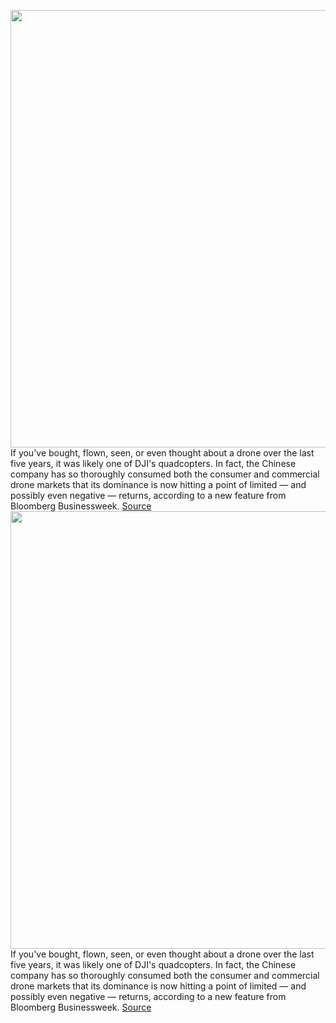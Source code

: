 <img src='https://cdn.vox-cdn.com/thumbor/Ry2OSFqeBUXLsKZ_fRActh8rF5Y=/0x0:2040x1360/1200x800/filters:focal(857x517:1183x843)/cdn.vox-cdn.com/uploads/chorus_image/image/66576679/vpavic_180822_2913_0135.0.jpg' width='700px' /><br/>
If you've bought, flown, seen, or even thought about a drone over the last five years, it was likely one of DJI's quadcopters. In fact, the Chinese company has so thoroughly consumed both the consumer and commercial drone markets that its dominance is now hitting a point of limited — and possibly even negative — returns, according to a new feature from Bloomberg Businessweek.
<a href='https://www.theverge.com/2020/3/30/21199842/bloomberg-businessweek-dji-drone-market-share-china-government-security'> Source <a/><img src='https://cdn.vox-cdn.com/thumbor/Ry2OSFqeBUXLsKZ_fRActh8rF5Y=/0x0:2040x1360/1200x800/filters:focal(857x517:1183x843)/cdn.vox-cdn.com/uploads/chorus_image/image/66576679/vpavic_180822_2913_0135.0.jpg' width='700px' /><br/>
If you've bought, flown, seen, or even thought about a drone over the last five years, it was likely one of DJI's quadcopters. In fact, the Chinese company has so thoroughly consumed both the consumer and commercial drone markets that its dominance is now hitting a point of limited — and possibly even negative — returns, according to a new feature from Bloomberg Businessweek.
<a href='https://www.theverge.com/2020/3/30/21199842/bloomberg-businessweek-dji-drone-market-share-china-government-security'> Source <a/>